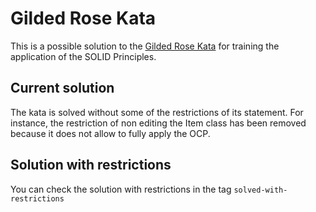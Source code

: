 # Gilded Rose Kata
This is a possible solution to the [Gilded Rose Kata](https://kata-log.rocks/gilded-rose-kata) for training the application of the SOLID Principles.

## Current solution
The kata is solved without some of the restrictions of its statement. For instance, the restriction of non editing the Item class has been removed because it does not allow to fully apply the OCP.

## Solution with restrictions
You can check the solution with restrictions in the tag `solved-with-restrictions`